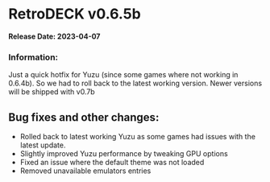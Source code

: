 # RetroDECK v0.6.5b

**Release Date: 2023-04-07**

### Information:
Just a quick hotfix for Yuzu (since some games where not working in 0.6.4b).
So we had to roll back to the latest working version.
Newer versions will be shipped with v0.7b

## Bug fixes and other changes:
- Rolled back to latest working Yuzu as some games had issues with the latest update.
- Slightly improved Yuzu performance by tweaking GPU options
- Fixed an issue where the default theme was not loaded
- Removed unavailable emulators entries
